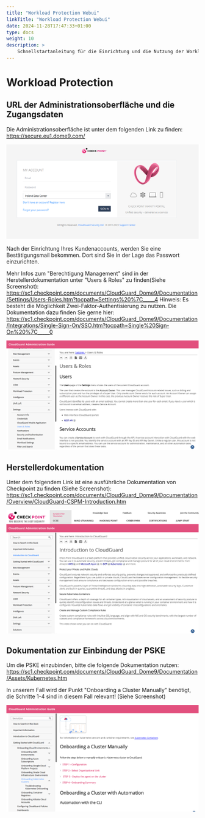 ```yaml
---
title: "Workload Protection Webui"
linkTitle: "Workload Protection Webui"
date: 2024-11-28T17:47:33+01:00
type: docs
weight: 10
description: >
    Schnellstartanleitung für die Einrichtung und die Nutzung der Workload Protection
---
```


# Workload Protection

## URL der Administrationsoberfläche und die Zugangsdaten

Die Administrationsoberfläche ist unter dem folgenden Link zu finden: <https://secure.eu1.dome9.com/>

![Checkpoint Login Screen](./checkpoint-login.png)

Nach der Einrichtung Ihres Kundenaccounts, werden Sie eine Bestätigungsmail bekommen. Dort sind Sie in der Lage das Passwort einzurichten.

Mehr Infos zum "Berechtigung Management" sind in der Herstellerdokumentation unter "Users & Roles" zu finden(Siehe Screenshot): <https://sc1.checkpoint.com/documents/CloudGuard_Dome9/Documentation/Settings/Users-Roles.htm?tocpath=Settings%20%7C_____4>
Hinweis: Es besteht die Möglichkeit Zwei-Faktor-Authentisierung zu nutzen. Die Dokumentation dazu finden Sie gerne hier: <https://sc1.checkpoint.com/documents/CloudGuard_Dome9/Documentation/Integrations/Single-Sign-On/SSO.htm?tocpath=Single%20Sign-On%20%7C_____0>

![Users and Roles Management](./cloudguard-users-roles.png)

## Herstellerdokumentation

Unter dem folgendem Link ist eine ausführliche Dokumentation von Checkpoint zu finden (Siehe Screenshot):
<https://sc1.checkpoint.com/documents/CloudGuard_Dome9/Documentation/Overview/CloudGuard-CSPM-Introduction.htm>

![CloudGuard Documentation](./cloudguard-docs.png)

## Dokumentation zur Einbindung der PSKE

Um die PSKE einzubinden, bitte die folgende Dokumentation nutzen: <https://sc1.checkpoint.com/documents/CloudGuard_Dome9/Documentation/Assets/Kubernetes.htm>

In unserem Fall wird der Punkt "Onboarding a Cluster Manually" benötigt, die Schritte 1-4 sind in diesem Fall relevant! (Siehe Screenshot)

![Kubernetes Onboarding](./kubernetes-onboarding.png)
